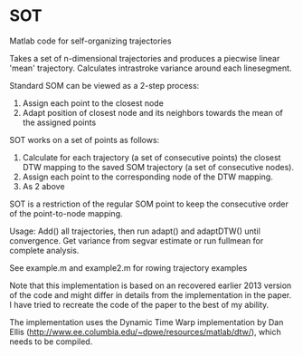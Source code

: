 # SOT
Matlab code for self-organizing trajectories

Takes a set of n-dimensional trajectories and produces a  piecwise linear 'mean' trajectory. Calculates intrastroke variance around each linesegment.

Standard SOM can be viewed as a 2-step process:
1. Assign each point to the closest node
2. Adapt position of closest node and its neighbors towards the mean of the assigned points

SOT works on a set of points as follows:
1. Calculate for each trajectory (a set of consecutive points) the closest DTW mapping to the saved SOM trajectory (a set of consecutive nodes).
2. Assign each point to the corresponding node of the DTW mapping.
3. As 2 above

SOT is a restriction of the regular SOM point to keep the consecutive order of the point-to-node mapping.


Usage: Add() all trajectories, then run adapt() and adaptDTW() until
convergence. Get variance from segvar estimate or run fullmean for
complete analysis.


See example.m and example2.m for rowing trajectory examples

Note that this implementation is based on an recovered earlier 2013 version of the code and might differ in details from the implementation in the paper. I have tried to recreate the code of the paper to the best of my ability.

The implementation uses the Dynamic Time Warp implementation by Dan Ellis (http://www.ee.columbia.edu/~dpwe/resources/matlab/dtw/), which needs to be compiled.

